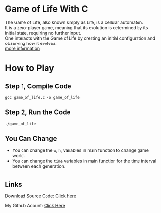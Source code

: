 # Game of Life With C
The Game of Life, also known simply as Life, is a cellular automaton.\
It is a zero-player game, meaning that its evolution is determined by its initial state, requiring no further input.\
One interacts with the Game of Life by creating an initial configuration and observing how it evolves.\
[more information](https://en.wikipedia.org/wiki/Conway%27s_Game_of_Life)

#
# How to Play

## Step 1, Compile Code
```
gcc game_of_life.c -o game_of_life
```

## Step 2, Run the Code
```
./game_of_life
```

## You Can Change
- You can change the `w`, `h`, variables in main function to change game world.
- You can change the `time` variables in main function for the time interval between each generation.



#
## Links

Download Source Code: [Click Here](https://github.com/dori-dev/game-of-life-c/archive/refs/heads/main.zip)

My Github Acount: [Click Here](https://github.com/dori-dev/)
